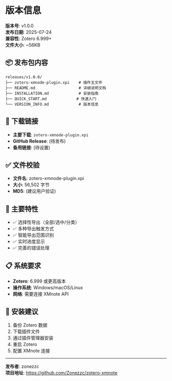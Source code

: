 # 版本信息

**版本号**: v1.0.0  
**发布日期**: 2025-07-24  
**兼容性**: Zotero 6.999+  
**文件大小**: ~56KB

## 📦 发布包内容

```
releases/v1.0.0/
├── zotero-xmnode-plugin.xpi    # 插件主文件
├── README.md                   # 详细说明文档
├── INSTALLATION.md             # 安装指南
├── QUICK_START.md             # 快速入门
└── VERSION_INFO.md             # 版本信息
```

## 🔗 下载链接

- **主要下载**: `zotero-xmnode-plugin.xpi`
- **GitHub Release**: (待发布)
- **备用链接**: (待设置)

## ✅ 文件校验

- **文件名**: zotero-xmnode-plugin.xpi
- **大小**: 56,502 字节
- **MD5**: (建议用户验证)

## 🎯 主要特性

- ✅ 选择性导出（全部/选中/分类）
- ✅ 多种导出触发方式
- ✅ 智能导出范围识别
- ✅ 实时进度显示
- ✅ 完善的错误处理

## 📋 系统要求

- **Zotero**: 6.999 或更高版本
- **操作系统**: Windows/macOS/Linux
- **网络**: 需要连接 XMnote API

## 🚀 安装建议

1. 备份 Zotero 数据
2. 下载插件文件
3. 通过插件管理器安装
4. 重启 Zotero
5. 配置 XMnote 连接

---

**发布者**: zonezzc  
**项目地址**: https://github.com/Zonezzc/zotero-xmnote
